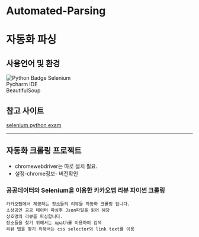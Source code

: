 # Automated-Parsing
# 자동화 파싱 

## 사용언어 및 환경
![Python Badge](https://img.shields.io/badge/-Python-9cf?style=flat-square&logo=Python)
Selenium  
Pycharm IDE  
BeautifulSoup

## 참고 사이트
[selenium python exam](https://selenium-python.readthedocs.io/locating-elements.html)

---

## 자동화 크롤링 프로젝트
* chromewebdriver는 따로 설치 필요.
* 설정-chrome정보- 버전확인

### 공공데이터와 Selenium을 이용한 카카오맵 리뷰 파이썬 크롤링
```text
카카오맵에서 제공하는 장소들의 리뷰들 자동화 크롤링 입니다.  
소상공인 공공 데이터 파싱후 Json파일을 읽어 해당
상호명의 리뷰를 파싱합니다. 
장소들을 찾기 위해서는 xpath를 이용하여 검색
리뷰 탭을 찾기 위해서는 css selector와 link text를 이용

